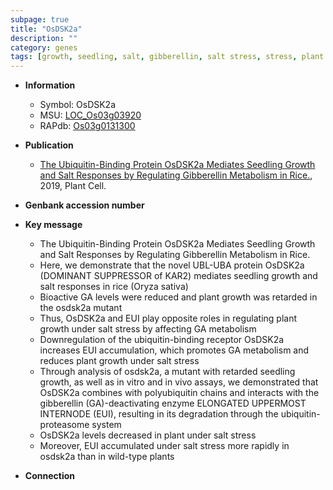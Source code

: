 ```yaml
---
subpage: true
title: "OsDSK2a"
description: ""
category: genes
tags: [growth, seedling, salt, gibberellin, salt stress, stress, plant growth,  ga , Gibberellin, GA]
---
```


* **Information**  
    + Symbol: OsDSK2a  
    + MSU: [LOC_Os03g03920](http://rice.plantbiology.msu.edu/cgi-bin/ORF_infopage.cgi?orf=LOC_Os03g03920)  
    + RAPdb: [Os03g0131300](http://rapdb.dna.affrc.go.jp/viewer/gbrowse_details/irgsp1?name=Os03g0131300)  

* **Publication**  
    + [The Ubiquitin-Binding Protein OsDSK2a Mediates Seedling Growth and Salt Responses by Regulating Gibberellin Metabolism in Rice.](http://www.ncbi.nlm.nih.gov/pubmed?term=The+Ubiquitin-Binding+Protein+OsDSK2a+Mediates+Seedling+Growth+and+Salt+Responses+by+Regulating+Gibberellin+Metabolism+in+Rice.%5BTitle%5D), 2019, Plant Cell.

* **Genbank accession number**  

* **Key message**  
    + The Ubiquitin-Binding Protein OsDSK2a Mediates Seedling Growth and Salt Responses by Regulating Gibberellin Metabolism in Rice.
    + Here, we demonstrate that the novel UBL-UBA protein OsDSK2a (DOMINANT SUPPRESSOR of KAR2) mediates seedling growth and salt responses in rice (Oryza sativa)
    + Bioactive GA levels were reduced and plant growth was retarded in the osdsk2a mutant
    + Thus, OsDSK2a and EUI play opposite roles in regulating plant growth under salt stress by affecting GA metabolism
    + Downregulation of the ubiquitin-binding receptor OsDSK2a increases EUI accumulation, which promotes GA metabolism and reduces plant growth under salt stress
    + Through analysis of osdsk2a, a mutant with retarded seedling growth, as well as in vitro and in vivo assays, we demonstrated that OsDSK2a combines with polyubiquitin chains and interacts with the gibberellin (GA)-deactivating enzyme ELONGATED UPPERMOST INTERNODE (EUI), resulting in its degradation through the ubiquitin-proteasome system
    + OsDSK2a levels decreased in plant under salt stress
    + Moreover, EUI accumulated under salt stress more rapidly in osdsk2a than in wild-type plants

* **Connection**  



